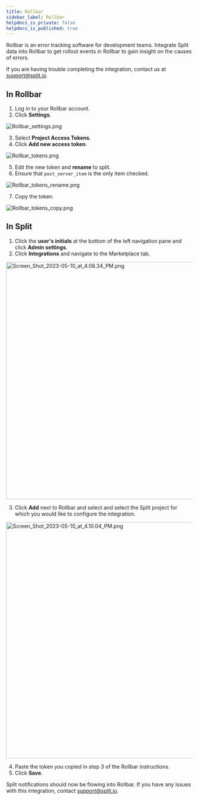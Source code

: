 ```yaml
---
title: Rollbar
sidebar_label: Rollbar
helpdocs_is_private: false
helpdocs_is_published: true
---
```


<p>
  <button hidden style={{borderRadius:'8px', border:'1px', fontFamily:'Courier New', fontWeight:'800', textAlign:'left'}}> help.split.io link: https://help.split.io/hc/en-us/articles/360020700732-Rollbar <br /> ✘ images still hosted on help.split.io </button>
</p>

Rollbar is an error tracking software for development teams. Integrate Split data into Rollbar to get rollout events in Rollbar to gain insight on the causes of errors. 

If you are having trouble completing the integration, contact us at [support@split.io](mailto:support@split.io).

## In Rollbar
 
1. Log in to your Rollbar account.
2. Click **Settings**.

<p>
	<img src="https://help.split.io/hc/article_attachments/360017383071/Rollbar_settings.png" alt="Rollbar_settings.png" />
</p>

3. Select **Project Access Tokens**.
4. Click **Add new access token**.

<p>
	<img src="https://help.split.io/hc/article_attachments/360017497852/Rollbar_tokens.png" alt="Rollbar_tokens.png" />
</p>

5. Edit the new token and **rename** to split.
6. Ensure that `post_server_item` is the only item checked. 

<p>
	<img src="https://help.split.io/hc/article_attachments/360017497832/Rollbar_tokens_rename.png" alt="Rollbar_tokens_rename.png" />
</p>

7. Copy the token. 

<p>
	<img src="https://help.split.io/hc/article_attachments/360017383051/Rollbar_tokens_copy.png" alt="Rollbar_tokens_copy.png" />
</p>

## In Split

1. Click the **user's initials** at the bottom of the left navigation pane and click **Admin settings**.
2. Click **Integrations** and navigate to the Marketplace tab.

<p>
  <img src="https://help.split.io/hc/article_attachments/15669100133389" alt="Screen_Shot_2023-05-10_at_4.08.34_PM.png" width="639" />
</p>

3. Click **Add** next to Rollbar and select and select the Split project for which you would like to configure the integration.

<p>
  <img src="https://help.split.io/hc/article_attachments/15669087486989" alt="Screen_Shot_2023-05-10_at_4.10.04_PM.png" width="636" />
</p>

4. Paste the token you copied in step 3 of the Rollbar instructions.
5. Click **Save**.

Split notifications should now be flowing into Rollbar. If you have any issues with this integration, contact [support@split.io](mailto:support@split.io).
